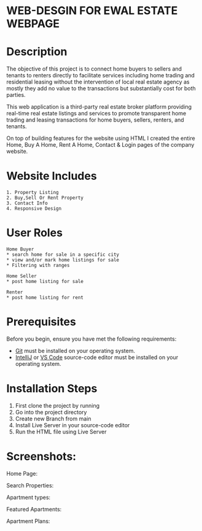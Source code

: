 # WEB-DESGIN FOR EWAL ESTATE WEBPAGE

# Description
The objective of this project is to connect home buyers to sellers and tenants to renters directly to facilitate services including home trading and residential leasing without the intervention of local real estate agency as mostly they add no value to the transactions but substantially cost for both parties.

This web application is a third-party real estate broker platform providing real-time real estate listings and services to promote transparent home trading and leasing transactions for home buyers, sellers, renters, and tenants.

On top of building features for the website using HTML
I created the entire Home, Buy A Home, Rent A Home, Contact & Login pages of the company website.

# Website Includes
    1. Property Listing
    2. Buy,Sell Or Rent Property
    3. Contact Info
    4. Responsive Design
 
# User Roles
    Home Buyer
    * search home for sale in a specific city
    * view and/or mark home listings for sale
    * Filtering with ranges
    
    Home Seller
    * post home listing for sale
    
    Renter
    * post home listing for rent
    
# Prerequisites
Before you begin, ensure you have met the following requirements:

  - [Git](https://git-scm.com/downloads) must be installed on your operating system.
  - [IntelliJ](https://www.jetbrains.com/community/education/#students) or [VS Code](https://code.visualstudio.com/) source-code editor must be installed on your operating system.

# Installation Steps
1. First clone the project by running
2. Go into the project directory
3. Create new Branch from main
4. Install Live Server in your source-code editor
5. Run the HTML file using Live Server

# Screenshots:
Home Page:

Search Properties:

Apartment types:

Featured Apartments:

Apartment Plans:



 

  

